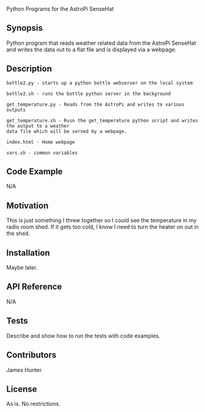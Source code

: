 
Python Programs for the AstroPi SenseHat

## Synopsis

Python program that reads weather related data from the AstroPi SenseHat and writes the data out to a flat file and is displayed via a webpage.

## Description

	bottle2.py - starts up a python bottle webserver on the local system

	bottle2.sh - runs the bottle python server in the background

	get_temperature.py - Reads from the AstroPi and writes to various outputs

	get_temperature.sh - Rusn the get_temperature python script and writes the output to a weather
	data file which will be served by a webpage.

	index.html - Home webpage

	vars.sh - common variables

## Code Example

N/A

## Motivation

This is just something I threw together so I could see the temperature in my radio room shed. If it gets too cold, I know I need to turn the heater on out in the shed.

## Installation

Maybe later.

## API Reference

N/A

## Tests



Describe and show how to run the tests with code examples.



## Contributors

James Hunter

## License

As is. No restrictions.

